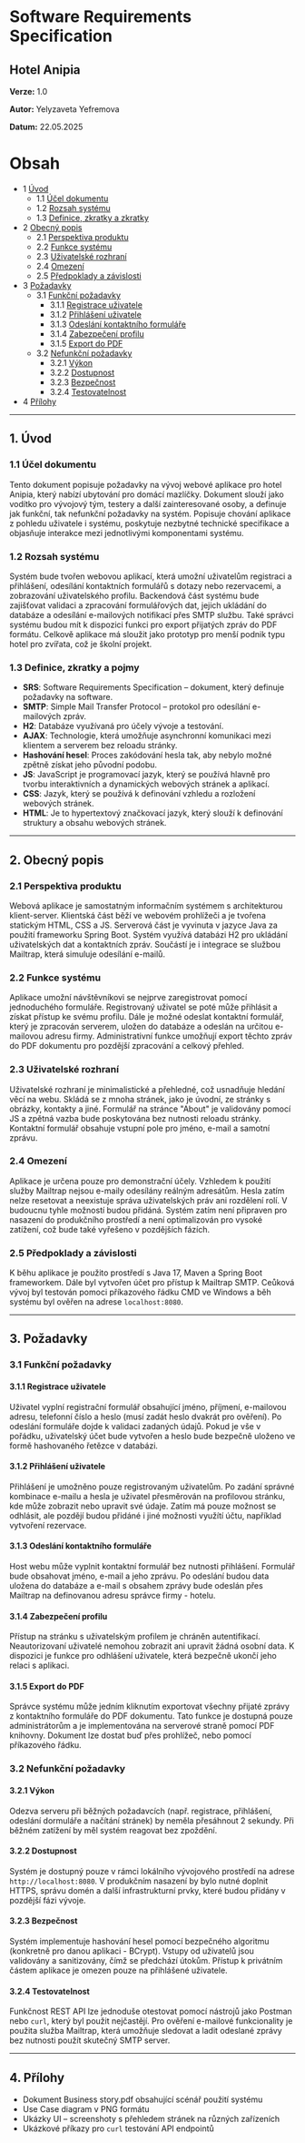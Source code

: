 # Software Requirements Specification
## Hotel Anipia

**Verze:** 1.0

**Autor:** Yelyzaveta Yefremova

**Datum:** 22.05.2025

Obsah
=================
* 1 [Úvod](#Úvod)
  * 1.1 [Účel dokumentu](#Účel-dokumentu)
  * 1.2 [Rozsah systému](#Rozsah-systému)
  * 1.3 [Definice, zkratky a zkratky](#Definice-zkratky-a-zkratky)
* 2 [Obecný popis](#Obecný-popis)
  * 2.1 [Perspektiva produktu](#Perspektiva-produktu)
  * 2.2 [Funkce systému](#Funkce-systému)
  * 2.3 [Uživatelské rozhraní](#Uživatelské-rozhraní)
  * 2.4 [Omezení](#Omezení)
  * 2.5 [Předpoklady a závislosti](#Předpoklady-a-závislosti)
* 3 [Požadavky](#Požadavky)
  * 3.1 [Funkční požadavky](#Funkční-požadavky)
    * 3.1.1 [Registrace uživatele](#Registrace-uživatele)
    * 3.1.2 [Přihlášení uživatele](#Přihlášení-uživatele)
    * 3.1.3 [Odeslání kontaktního formuláře](#Odeslání-kontaktního-formuláře)
    * 3.1.4 [Zabezpečení profilu](#Zabezpečení-profilu)
    * 3.1.5 [Export do PDF](#Export-do-PDF)
  * 3.2 [Nefunkční požadavky](#Nefunkční-požadavky)
    * 3.2.1 [Výkon](#Výkon)
    * 3.2.2 [Dostupnost](#Dostupnost)
    * 3.2.3 [Bezpečnost](#Bezpečnost)
    * 3.2.4 [Testovatelnost](#Testovatelnost)
* 4 [Přílohy](#Přílohy)

---

## 1. Úvod

### 1.1 Účel dokumentu  
Tento dokument popisuje požadavky na vývoj webové aplikace pro hotel Anipia, který nabízí ubytování pro domácí mazlíčky. Dokument slouží jako vodítko pro vývojový tým, testery a další zainteresované osoby, a definuje jak funkční, tak nefunkční požadavky na systém. Popisuje chování aplikace z pohledu uživatele i systému, poskytuje nezbytné technické specifikace a objasňuje interakce mezi jednotlivými komponentami systému.

### 1.2 Rozsah systému  
Systém bude tvořen webovou aplikací, která umožní uživatelům registraci a přihlášení, odesílání kontaktních formulářů s dotazy nebo rezervacemi, a zobrazování uživatelského profilu. Backendová část systému bude zajišťovat validaci a zpracování formulářových dat, jejich ukládání do databáze a odesílání e-mailových notifikací přes SMTP službu. Také správci systému budou mít k dispozici funkci pro export přijatých zpráv do PDF formátu. Celkově aplikace má sloužit jako prototyp pro menší podnik typu hotel pro zvířata, což je školní projekt.

### 1.3 Definice, zkratky a pojmy  
- **SRS**: Software Requirements Specification – dokument, který definuje požadavky na software.
- **SMTP**: Simple Mail Transfer Protocol – protokol pro odesílání e-mailových zpráv. 
- **H2**: Databáze využívaná pro účely vývoje a testování.
- **AJAX**: Technologie, která umožňuje asynchronní komunikaci mezi klientem a serverem bez reloadu stránky. 
- **Hashování hesel**: Proces zakódování hesla tak, aby nebylo možné zpětně získat jeho původní podobu.
- **JS**: JavaScript je programovací jazyk, který se používá hlavně pro tvorbu interaktivních a dynamických webových stránek a aplikací.
- **CSS**: Jazyk, který se používá k definování vzhledu a rozložení webových stránek.
- **HTML**: Je to hypertextový značkovací jazyk, který slouží k definování struktury a obsahu webových stránek.

---

## 2. Obecný popis

### 2.1 Perspektiva produktu  
Webová aplikace je samostatným informačním systémem s architekturou klient-server. Klientská část běží ve webovém prohlížeči a je tvořena statickým HTML, CSS a JS. Serverová část je vyvinuta v jazyce Java za použití frameworku Spring Boot. Systém využívá databázi H2 pro ukládání uživatelských dat a kontaktních zpráv. Součástí je i integrace se službou Mailtrap, která simuluje odesílání e-mailů.  

### 2.2 Funkce systému  
Aplikace umožní návštěvníkovi se nejprve zaregistrovat pomocí jednoduchého formuláře. Registrovaný uživatel se poté může přihlásit a získat přístup ke svému profilu. Dále je možné odeslat kontaktní formulář, který je zpracován serverem, uložen do databáze a odeslán na určitou e-mailovou adresu firmy. Administrativní funkce umožňují export těchto zpráv do PDF dokumentu pro pozdější zpracování a celkový přehled.  

### 2.3 Uživatelské rozhraní  
Uživatelské rozhraní je minimalistické a přehledné, což usnadňuje hledání věcí na webu. Skládá se z mnoha stránek, jako je úvodní, ze stránky s obrázky, kontakty a jiné. Formulář na stránce "About" je validovány pomocí JS a zpětná vazba bude poskytována bez nutnosti reloadu stránky. Kontaktní formulář obsahuje vstupní pole pro jméno, e-mail a samotní zprávu.  

### 2.4 Omezení  
Aplikace je určena pouze pro demonstrační účely. Vzhledem k použití služby Mailtrap nejsou e-maily odesílány reálným adresátům. Hesla zatím nelze resetovat a neexistuje správa uživatelských práv ani rozdělení rolí. V budoucnu tyhle možností budou přidáná. Systém zatím není připraven pro nasazení do produkčního prostředí a není optimalizován pro vysoké zatížení, což bude také vyřešeno v pozdějších fázích.  

### 2.5 Předpoklady a závislosti  
K běhu aplikace je použito prostředí s Java 17, Maven a Spring Boot frameworkem. Dále byl vytvořen účet pro přístup k Mailtrap SMTP. Ceůková vývoj byl testován pomoci příkazového řádku CMD ve Windows a běh systému byl ověřen na adrese `localhost:8080`.

---

## 3. Požadavky

### 3.1 Funkční požadavky

#### 3.1.1 Registrace uživatele  
Uživatel vyplní registrační formulář obsahující jméno, příjmení, e-mailovou adresu, telefonní číslo a heslo (musí zadát heslo dvakrát pro ověření). Po odeslání formuláře dojde k validaci zadaných údajů. Pokud je vše v pořádku, uživatelský účet bude vytvořen a heslo bude bezpečně uloženo ve formě hashovaného řetězce v databázi.

#### 3.1.2 Přihlášení uživatele  
Přihlášení je umožněno pouze registrovaným uživatelům. Po zadání správné kombinace e-mailu a hesla je uživatel přesměrován na profilovou stránku, kde může zobrazit nebo upravit své údaje. Zatím má pouze možnost se odhlásit, ale pozdějí budou přidáné i jiné možnosti využítí účtu, například vytvoření rezervace.

#### 3.1.3 Odeslání kontaktního formuláře  
Host webu může vyplnit kontaktní formulář bez nutnosti přihlášení. Formulář bude obsahovat jméno, e-mail a jeho zprávu. Po odeslání budou data uložena do databáze a e-mail s obsahem zprávy bude odeslán přes Mailtrap na definovanou adresu správce firmy - hotelu.

#### 3.1.4 Zabezpečení profilu  
Přístup na stránku s uživatelským profilem je chráněn autentifikací. Neautorizovaní uživatelé nemohou zobrazit ani upravit žádná osobní data. K dispozici je funkce pro odhlášení uživatele, která bezpečně ukončí jeho relaci s aplikaci.

#### 3.1.5 Export do PDF  
Správce systému může jedním kliknutím exportovat všechny přijaté zprávy z kontaktního formuláře do PDF dokumentu. Tato funkce je dostupná pouze administrátorům a je implementována na serverové straně pomocí PDF knihovny. Dokument lze dostat buď přes prohlížeč, nebo pomocí příkazového řádku.

### 3.2 Nefunkční požadavky

#### 3.2.1 Výkon  
Odezva serveru při běžných požadavcích (např. registrace, přihlášení, odeslání dormuláře a načítání stránek) by neměla přesáhnout 2 sekundy. Při běžném zatížení by měl systém reagovat bez zpoždění.

#### 3.2.2 Dostupnost  
Systém je dostupný pouze v rámci lokálního vývojového prostředí na adrese `http://localhost:8080`. V produkčním nasazení by bylo nutné doplnit HTTPS, správu domén a další infrastrukturní prvky, které budou přidány v pozdější fázi vývoje.

#### 3.2.3 Bezpečnost  
Systém implementuje hashování hesel pomocí bezpečného algoritmu (konkretně pro danou aplikaci - BCrypt). Vstupy od uživatelů jsou validovány a sanitizovány, čímž se předchází útokům. Přístup k privátním částem aplikace je omezen pouze na přihlášené uživatele.

#### 3.2.4 Testovatelnost  
Funkčnost REST API lze jednoduše otestovat pomocí nástrojů jako Postman nebo `curl`, který byl použit nejčastějí. Pro ověření e-mailové funkcionality je použita služba Mailtrap, která umožňuje sledovat a ladit odeslané zprávy bez nutnosti použít skutečný SMTP server.

---

## 4. Přílohy  
- Dokument Business story.pdf obsahující scénář použití systému  
- Use Case diagram v PNG formátu  
- Ukázky UI – screenshoty s přehledem stránek na různých zařízeních
- Ukázkové příkazy pro `curl` testování API endpointů
